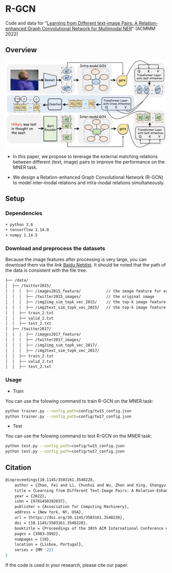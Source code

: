 # R-GCN
Code and data for "[Learning from Different text-image Pairs: A Relation-enhanced Graph Convolutional Network for Multimodal NER](https://dl.acm.org/doi/10.1145/3503161.3548228)" (ACMMM 2022)

## Overview


<img src="figs/R-GCN.jpg" style="width:200px height:300px" />

- In this paper, we propose to leverage the external matching relations between different (text, image) pairs to improve the performance on the MNER task.

- We design a Relation-enhanced Graph Convolutional Network (R-GCN) to model inter-modal relations and intra-modal relations simultaneously. 

## Setup

### Dependencies

```bash
+ python 3.6
+ tensorflow 1.14.0
+ numpy 1.14.5
```

### Download and preprocess the datasets

Because the image features after processing is very large, you can download them via the link [Baidu Netdist](https://pan.baidu.com/s/1QQHdX2R98F_k7OqtG3upbQ?pwd=0olr). It should be noted that the path of the data is consistent with the file tree.

```sh
├── /data/
│  ├── /twitter2015/
│  │  │  ├── /images2015_feature/	        // the image feature for each image
│  │  │  ├── /twitter2015_images/	        // the original image
│  │  │  ├── /img2img_sim_topk_vec_2015/	// the top-k image feature for each image
│  │  │  ├── /img2text_sim_topk_vec_2015/	// the top-k image feature for each sentence
│  │  ├── train_2.txt
│  │  ├── valid_2.txt
│  │  ├── test_2.txt
│  ├── /twitter2017/
│  │  │  ├── /images2017_feature/
│  │  │  ├── /twitter2017_images/
│  │  │  ├── /img2img_sim_topk_vec_2017/
│  │  │  ├── /img2text_sim_topk_vec_2017/
│  │  ├── train_2.txt
│  │  ├── valid_2.txt
│  │  ├── test_2.txt
```


### Usage

- Train

You can use the folowing command to train R-GCN on the MNER task:

```bash
python trainer.py --config_path=config/tw15_config.json
python trainer.py --config_path=config/tw17_config.json
```

- Test

You can use the folowing command to test R-GCN on the MNER task:

```bash
python test.py --config_path=config/tw15_config.json
python test.py --config_path=config/tw17_config.json
```


## Citation
```bash
@inproceedings{10.1145/3503161.3548228,
    author = {Zhao, Fei and Li, Chunhui and Wu, Zhen and Xing, Shangyu and Dai, Xinyu},
    title = {Learning from Different Text-Image Pairs: A Relation-Enhanced Graph Convolutional Network for Multimodal NER},
    year = {2022},
    isbn = {9781450392037},
    publisher = {Association for Computing Machinery},
    address = {New York, NY, USA},
    url = {https://doi.org/10.1145/3503161.3548228},
    doi = {10.1145/3503161.3548228},
    booktitle = {Proceedings of the 30th ACM International Conference on Multimedia},
    pages = {3983–3992},
    numpages = {10},
    location = {Lisboa, Portugal},
    series = {MM '22}
}
```
If the code is used in your research, please cite our paper.